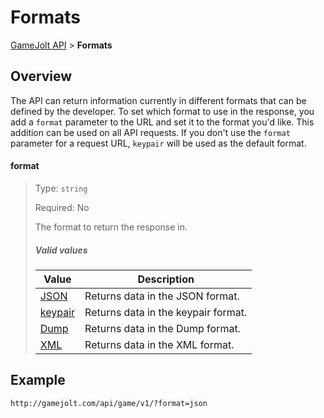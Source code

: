 # Formats

[GameJolt API](../index.md) > __Formats__

## Overview

The API can return information currently in different formats that can be defined by the developer.
To set which format to use in the response, you add a `format` parameter to the URL and set it to the format you'd like.
This addition can be used on all API requests.
If you don't use the `format` parameter for a request URL, `keypair` will be used as the default format.

#### format
> Type: `string`
>
> Required: No
>
> The format to return the response in.
>
> ##### Valid values
>
> Value						| Description
> ---						| ---
> [JSON](json.md)			| Returns data in the JSON format.
> [keypair](keypair.md)		| Returns data in the keypair format.
> [Dump](dump.md)			| Returns data in the Dump format.
> [XML](xml.md)				| Returns data in the XML format.

## Example

```
http://gamejolt.com/api/game/v1/?format=json
```